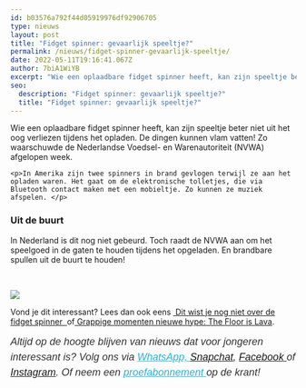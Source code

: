 ```yaml
---
id: b03576a792f44d05919976df92906705
type: nieuws
layout: post
title: "Fidget spinner: gevaarlijk speeltje?"
permalink: /nieuws/fidget-spinner-gevaarlijk-speeltje/
date: 2022-05-11T19:16:41.067Z
author: 7biA1WiYB
excerpt: "Wie een oplaadbare fidget spinner heeft, kan zijn speeltje beter niet uit het oog verliezen tijdens het opladen. De dingen kunnen vlam vatten! Zo waarschuwde de Nederlandse Voedsel- en Warenautoriteit (NVWA) afgelopen week.  "
seo:
  description: "Fidget spinner: gevaarlijk speeltje?"
  title: "Fidget spinner: gevaarlijk speeltje?"
---
```

Wie een oplaadbare fidget spinner heeft, kan zijn speeltje beter niet uit het oog verliezen tijdens het opladen. De dingen kunnen vlam vatten! Zo waarschuwde de Nederlandse Voedsel- en Warenautoriteit (NVWA) afgelopen week.  

    <p>In Amerika zijn twee spinners in brand gevlogen terwijl ze aan het opladen waren. Het gaat om de elektronische tolletjes, die via Bluetooth contact maken met een mobieltje. Zo kunnen ze muziek afspelen. </p>
<h3>Uit de buurt</h3>
<p>In Nederland is dit nog niet gebeurd. Toch raadt de NVWA aan om het speelgoed in de gaten te houden tijdens het opgeladen. En brandbare spullen uit de buurt te houden!</p>
<p> </p>
<div class="kader">
<p><img class="kaderafbeelding" src="https://7dagen.netlify.app/sites/default/files/ff.png"></p>
<p>Vond je dit interessant? Lees dan ook eens <a href=" https://7dagen.netlify.app/nieuws/dit-wist-je-nog-niet-over-de-fidget-spinner "> Dit wist je nog niet over de fidget spinner  </a>of<a href=" https://7dagen.netlify.app/lifestyle-nieuws/grappige-momenten-nieuwe-hype-floor-lava  "> Grappige momenten nieuwe hype: The Floor is Lava</a>.</p>
<p><em style="box-sizing: inherit; color: rgb(51, 51, 51); font-family: &quot;PT Sans&quot;, sans-serif; font-size: 18px; line-height: 27px;">Altijd op de hoogte blijven van nieuws dat voor jongeren interessant is? Volg ons via </em><em style="box-sizing: inherit; color: rgb(34, 179, 224); transition: color 0.3s ease; font-family: &quot;PT Sans&quot;, sans-serif; font-size: 18px; line-height: 27px;"><a href="https://7dagen.netlify.app/whatsapp" style="box-sizing: inherit; color: rgb(34, 179, 224); transition: color 0.3s ease; font-family: &quot;PT Sans&quot;, sans-serif; font-size: 18px; line-height: 27px;">WhatsApp, </a></em><em style="box-sizing: inherit; color: rgb(51, 51, 51); font-family: &quot;PT Sans&quot;, sans-serif; font-size: 18px; line-height: 27px;"><a href="https://www.snapchat.com/add/sevendaysnl">Snapchat</a>, <a href="https://www.facebook.com/7Daysnl?ref=bookmarks">Facebook </a>of <a href="https://instagram.com/7DAysnl/">Instagram</a>. Of </em><em style="box-sizing: inherit; color: rgb(51, 51, 51); font-family: &quot;PT Sans&quot;, sans-serif; font-size: 18px; line-height: 27px;">neem een </em><a href="https://abonneren.sevendays.nl/abonneren/abonnementen/ae/artikel" style="box-sizing: inherit; color: rgb(34, 179, 224); transition: color 0.3s ease; font-family: &quot;PT Sans&quot;, sans-serif; font-size: 18px; line-height: 27px;"><em style="box-sizing: inherit;">proefabonnement </em></a><em style="box-sizing: inherit; color: rgb(51, 51, 51); font-family: &quot;PT Sans&quot;, sans-serif; font-size: 18px; line-height: 27px;">op de krant!</em></p>
</div>
  
